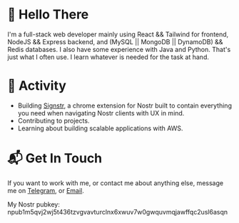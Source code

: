 # 👋 Hello There
I'm a full-stack web developer mainly using React && Tailwind for frontend, NodeJS && Express backend, and (MySQL || MongoDB || DynamoDB) && Redis databases. I also have some experience with Java and Python. That's just what I often use. I learn whatever is needed for the task at hand.

# 🚀 Activity
- Building [Signstr](https://github.com/reecehunter/signstr), a chrome extension for Nostr built to contain everything you need when navigating Nostr clients with UX in mind.
- Contributing to projects.
- Learning about building scalable applications with AWS.

# 📬 Get In Touch
If you want to work with me, or contact me about anything else, message me on [Telegram](https://t.me/reecehunt3r), or [Email](mailto:heecerunter+github@gmail.com).

My Nostr pubkey: npub1m5qvj2wj5t436tzvgvavturclnx6xwuv7w0gwquvmqjawffqc2usl6asqn
